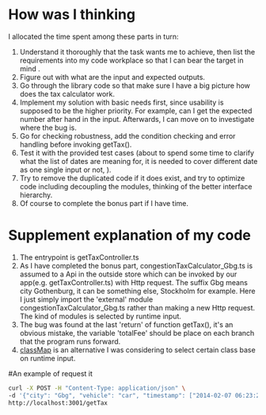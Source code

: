 # How was I thinking
I allocated the time spent among these parts in turn: 
1. Understand it thoroughly that the task wants me to achieve, then list the requirements into my code workplace so that I can bear the target in mind .
2. Figure out with what are the input and expected outputs.
3. Go through the library code so that make sure I have a big picture how does the tax calculator work.
4. Implement my solution with basic needs first, since usability is supposed to be the higher priority. For example, can I get the expected number after hand in the input. Afterwards, I can move on to investigate where the bug is.
5. Go for checking robustness, add the condition checking and error handling before invoking getTax().
6. Test it with the provided test cases (about to spend some time to clarify what the list of dates are meaning for, it is needed to cover different date as one single input or not, ).
6. Try to remove the duplicated code if it does exist, and try to optimize code including decoupling the modules, thinking of the better interface hierarchy.
7. Of course to complete the bonus part if I have time.

# Supplement explanation of my code
1. The entrypoint is getTaxController.ts
2. As I have completed the bonus part, congestionTaxCalculator_Gbg.ts is assumed to a Api in the outside store which can be invoked by our app(e.g. getTaxController.ts) with Http request. The suffix Gbg means city Gothenburg, it can be something else, Stockholm for example. Here I just simply import the 'external' module congestionTaxCalculator_Gbg.ts rather than making a new Http request. The kind of modules is selected by runtime input.
3. The bug was found at the last 'return' of function getTax(), it's an obvious mistake, the variable 'totalFee' should be place on each branch that the program runs forward.
4. [classMap](./classMap.ts) is an alternative I was considering to select certain class base on runtime input.

#An example of request it 
```bash
curl -X POST -H "Content-Type: application/json" \
-d '{"city": "Gbg", "vehicle": "car", "timestamp": ["2014-02-07 06:23:27", "2013-02-07 15:27:00"]}' \
http://localhost:3001/getTax
```
